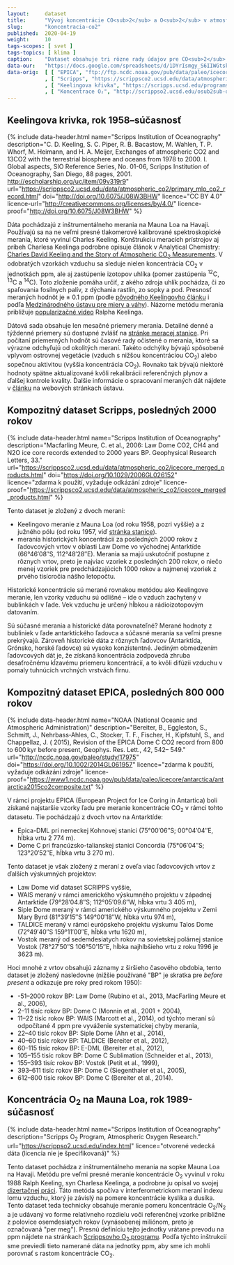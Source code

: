 ```yaml
---
layout:     dataset
title:      "Vývoj koncentrácie CO<sub>2</sub> a O<sub>2</sub> v atmosfére"
slug:       "koncentracia-co2"
published:  2020-04-19
weight:     10
tags-scopes: [ svet ]
tags-topics: [ klima ]
caption:    "Dataset obsahuje tri rôzne rady údajov pre CO<sub>2</sub> líšiace sa časovým rozsahom, zdrojom dát i metodikou a jeden dátový rad pre koncentráciu O<sub>2</sub>. Koncentrácie CO₂ sú uvedené v jednotkách ppm."
data-our:   "https://docs.google.com/spreadsheets/d/1DYrIsmgy_S6IIWGtsk55Jor6zSDrf6-qT8Og9n7oDoU/edit?usp=sharing"
data-orig:	[ [ "EPICA", "ftp://ftp.ncdc.noaa.gov/pub/data/paleo/icecore/antarctica/epica_domec/edc-co2-2008.xls" ]
            , [ "Scripps", "https://scrippsco2.ucsd.edu/data/atmospheric_co2/icecore_merged_products" ]
            , [ "Keelingova křivka", "https://scripps.ucsd.edu/programs/keelingcurve/" ] 
            , [ "Koncentrace O₂", "http://scrippso2.ucsd.edu/osub2sub-data.html"]]
---
```


<div class="section"><div class="container" markdown="1">

## Keelingova krivka, rok 1958–súčasnosť

{% include data-header.html
    name="Scripps Institution of Oceanography"
    description="C. D. Keeling, S. C. Piper, R. B. Bacastow, M. Wahlen, T. P. Whorf, M. Heimann, and H. A. Meijer, Exchanges of atmospheric CO2 and 13CO2 with the terrestrial biosphere and oceans from 1978 to 2000. I. Global aspects, SIO Reference Series, No. 01-06, Scripps Institution of Oceanography, San Diego, 88 pages, 2001. http://escholarship.org/uc/item/09v319r9"
    url="https://scrippsco2.ucsd.edu/data/atmospheric_co2/primary_mlo_co2_record.html"
    doi="http://doi.org/10.6075/J08W3BHW"
    licence="CC BY 4.0"
    licence-url="http://creativecommons.org/licenses/by/4.0/"
    licence-proof="http://doi.org/10.6075/J08W3BHW"
%}

Dáta pochádzajú z inštrumentálneho merania na Mauna Loa na Havaji. Používajú sa na ne veľmi presné tlakomerové kalibrované spektroskopické merania, ktoré vyvinul Charles Keeling. Konštrukciu meracích prístrojov aj príbeh Charlesa Keelinga podrobne opisuje článok v Analytical Chemistry: [Charles David Keeling and the Story of Atmospheric CO<sub>2</sub> Measurements](https://pubs.acs.org/doi/full/10.1021/ac1001492). V odobratých vzorkách vzduchu sa sleduje nielen koncentrácia CO<sub>2</sub> v jednotkách <glossary id='ppm'>ppm</glossary>, ale aj zastúpenie izotopov uhlíka (pomer zastúpenia <sup>12</sup>C, <sup>13</sup>C a <sup>14</sup>C). Toto zloženie pomáha určiť, z akého zdroja uhlík pochádza, či zo spaľovania fosílnych palív, z dýchania rastlín, zo sopky a pod. Presnosť meraných hodnôt je ± 0.1 ppm (podle [pôvodného Keelingovho článku](https://scrippsco2.ucsd.edu/assets/publications/keeling_tellus_1960.pdf) i podľa [Medzinárodného ústavu pre miery a váhy](https://www.bipm.org/utils/common/pdf/chemistry/GAS2015_poster_CO2.pdf)). Názorne metódu merania približuje [popularizačné video](https://scripps.ucsd.edu/programs/keelingcurve/2018/04/12/video/) Ralpha Keelinga.

Dátová sada obsahuje len mesačné priemery merania. Detailné denné a týždenné priemery sú dostupné zvlášť na [stránke meracej stanice](https://scrippsco2.ucsd.edu/data/atmospheric_co2/mlo.html). Pri počítaní priemerných hodnôt sú časové rady očistené o merania, ktoré sa výrazne odchyľujú od okolitých meraní. Takéto odchýlky bývajú spôsobené vplyvom ostrovnej vegetácie (vzduch s nižšou koncentráciou  CO<sub>2</sub>) alebo sopečnou aktivitou (vyššia koncentrácia  CO<sub>2</sub>). Rovnako tak bývajú niektoré hodnoty spätne aktualizované kvôli rekalibrácii referenčných plynov a ďalšej kontrole kvality. Ďalšie informácie o spracovaní meraných dát nájdete v [článku](https://scripps.ucsd.edu/programs/keelingcurve/2014/07/28/how-is-co2-data-processed/) na webových stránkach ústavu.

</div></div>
<div class="section"><div class="container" markdown="1">

## Kompozitný dataset Scripps, posledných 2000 rokov

{% include data-header.html
    name="Scripps Institution of Oceanography"
    description="Macfarling Meure, C. et al., 2006: Law Dome CO2, CH4 and N2O ice core records extended to 2000 years BP. Geophysical Research Letters, 33."
    url="https://scrippsco2.ucsd.edu/data/atmospheric_co2/icecore_merged_products.html"
    doi="https://doi.org/10.1029/2006GL026152"
    licence="zdarma k použití, vyžaduje odkázání zdroje"
    licence-proof="https://scrippsco2.ucsd.edu/data/atmospheric_co2/icecore_merged_products.html"
%}

Tento dataset je zložený z dvoch meraní:

* Keelingovo meranie z Mauna Loa (od roku 1958, pozri vyššie) a z južného pólu (od roku 1957, viď [stránka stanice](https://scrippsco2.ucsd.edu/data/atmospheric_co2/spo.html)).
* merania historických koncentrácií za posledných 2000 rokov z ľadovcových vrtov v oblasti Law Dome vo východnej Antarktíde (66°46′08″S, 112°48′28″E). Merania sa majú uskutočniť postupne z rôznych vrtov, preto je najviac vzoriek z posledných 200 rokov, o niečo menej vzoriek pre predchádzajúcich 1000 rokov a najmenej vzoriek z prvého tisícročia nášho letopočtu.

Historické koncentrácie sú merané rovnakou metódou ako Keelingove meranie, len vzorky vzduchu sú odlišné –⁠ ide o vzduch zachytený v bublinkách v ľade. Vek vzduchu je určený hĺbkou a rádioizotopovým datovaním.

Sú súčasné merania a historické dáta porovnateľné? Merané hodnoty z bubliniek v ľade antarktického ľadovca a súčasné merania sa veľmi presne prekrývajú. Zároveň historické dáta z rôznych ľadovcov (Antarktída, Grónsko, horské ľadovce) sú vysoko konzistentné. Jediným obmedzením ľadovcových dát je, že získaná koncentrácia zodpovedá zhruba desaťročnému kĺzavému priemeru koncentrácií, a to kvôli difúzii vzduchu v pomaly tuhnúcich vrchných vrstvách firnu.

</div></div>
<div class="section"><div class="container" markdown="1">

## Kompozitný dataset EPICA, posledných 800 000 rokov

{% include data-header.html
    name="NOAA (National Oceanic and Atmospheric Administration)"
    description="Bereiter, B., Eggleston, S., Schmitt, J., Nehrbass‐Ahles, C., Stocker, T. F., Fischer, H., Kipfstuhl, S., and Chappellaz, J. ( 2015), Revision of the EPICA Dome C CO2 record from 800 to 600 kyr before present, Geophys. Res. Lett., 42, 542– 549."
    url="http://ncdc.noaa.gov/paleo/study/17975"
    doi="https://doi.org/10.1002/2014GL061957"
    licence="zdarma k použití, vyžaduje odkázání zdroje"
    licence-proof="https://www1.ncdc.noaa.gov/pub/data/paleo/icecore/antarctica/antarctica2015co2composite.txt"
%}

V rámci projektu EPICA (European Project for Ice Coring in Antartica) boli získané najstaršie vzorky ľadu pre meranie koncentrácie CO<sub>2</sub> v rámci tohto datasetu. Tie pochádzajú z dvoch vrtov na Antarktíde:

* Epica-DML pri nemeckej Kohnovej stanici (75°00′06″S; 00°04′04″E, hĺbka vrtu 2 774 m).
* Dome C pri francúzsko-talianskej stanici Concordia (75°06′04″S; 123°20′52″E, hĺbka vrtu 3 270 m).

Tento dataset je však zložený z meraní z oveľa viac ľadovcových vrtov z ďalších výskumných projektov:

* Law Dome viď dataset SCRIPPS vyššie,
* WAIS meraný v rámci amerického výskumného projektu v západnej Antarktíde (79°28′04.8″S; 112°05′09.6″W, hĺbka vrtu 3 405 m),
* Siple Dome meraný v rámci amerického výskumného projektu v Zemi Mary Byrd (81°39′15″S 149°00′18″W, hĺbka vrtu 974 m),
* TALDICE meraný v rámci európskeho projektu výskumu Talos Dome (72°49′40″S 159°11′00″E, hĺbka vrtu 1620 m),
* Vostok meraný od sedemdesiatych rokov na sovietskej polárnej stanice Vostok (78°27′50″S 106°50′15″E, hĺbka najhlbšieho vrtu z roku 1996 je 3623 m).

Hoci mnohé z vrtov obsahujú záznamy z širšieho časového obdobia, tento dataset je zložený nasledovne (nižšie používané "BP" je skratka pre *before present* a odkazuje pre roky pred rokom 1950):

* -51–2000 rokov BP: Law Dome (Rubino et al., 2013, MacFarling Meure et al., 2006),
* 2–11 tisíc rokov BP: Dome C (Monnin et al., 2001 + 2004),
* 11–22 tisíc rokov BP: WAIS (Marcott et al., 2014), od týchto meraní sú odpočítané 4 ppm pre vyváženie systematickej chyby merania,
* 22–40 tisíc rokov BP: Siple Dome (Ahn et al., 2014),
* 40–60 tisíc rokov BP: TALDICE (Bereiter et al., 2012),
* 60–115 tisíc rokov BP: E-DML (Bereiter et al., 2012),
* 105–155 tisíc rokov BP: Dome C Sublimation (Schneider et al., 2013),
* 155–393 tisíc rokov BP: Vostok (Petit et al., 1999),
* 393–611 tisíc rokov BP: Dome C (Siegenthaler et al., 2005),
* 612–800 tisíc rokov BP: Dome C (Bereiter et al., 2014).

</div></div>
<div class="section"><div class="container" markdown="1">

## Koncentrácia O<sub>2</sub> na Mauna Loa, rok 1989-súčasnosť

{% include data-header.html
    name="Scripps Institution of Oceanography"
    description="Scripps O<sub>2</sub> Program, Atmospheric Oxygen Research."
    url="https://scrippso2.ucsd.edu/index.html"
    licence="otvorené vedecká dáta (licencia nie je špecifikovaná)"
%}

Tento dataset pochádza z inštrumentálneho merania na sopke Mauna Loa na Havaji. Metódu pre veľmi presné meranie koncentrácie O<sub>2</sub> vyvinul v roku 1988 Ralph Keeling, syn Charlesa Keelinga, a podrobne ju opísal vo svojej [dizertačnej práci](http://bluemoon.ucsd.edu/publications/ralph/34_PhDthesis.pdf). Táto metóda spočíva v interferometrickom meraní indexu lomu vzduchu, ktorý je závislý na pomere koncentrácie kyslíka a dusíka. Tento dataset teda technicky obsahuje meranie pomeru koncentrácie O<sub>2</sub>/N<sub>2</sub> a je udávaný vo forme relatívneho rozdielu voči referenčnej vzorke približne z polovice osemdesiatych rokov (vynásobenej miliónom, preto je označovaná "per meg"). Presnú definíciu tejto jednotky vrátane prevodu na ppm nájdete na stránkach [Scrippsovho O<sub>2</sub> programu](http://scrippso2.ucsd.edu/units-and-terms.html). Podľa týchto inštrukcií sme previedli tieto namerané dáta na jednotky ppm, aby sme ich mohli porovnať s rastom koncentrácie CO<sub>2</sub>.

</div></div>
